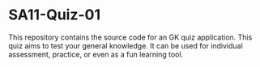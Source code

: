 # SA11-Quiz-01
This repository contains the source code for an GK quiz application.  This quiz aims to test your general knowledge. It can be used for individual assessment, practice, or even as a fun learning tool.
